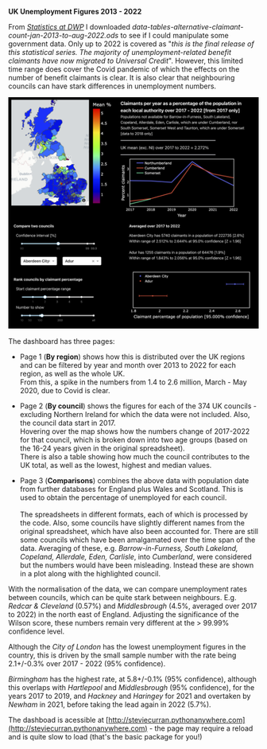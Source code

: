 **UK Unemployment Figures 2013 - 2022**

From *[Statistics at
DWP](https://www.gov.uk/government/organisations/department-for-work-pensions/about/statistics)*
I downloaded *data-tables-alternative-claimant-count-jan-2013-to-aug-2022.ods* to see
if I could manipulate some government data.  Only up to 2022 is
covered as "*this is the final release of this statistical series. The
majority of unemployment-related benefit claimants have now migrated
to Universal Credit*". However, this limited time range does cover the
Covid pandemic of which the effects on the number of benefit claimants is
clear. It is also clear that neighbouring councils can have stark differences
in unemployment numbers.

![](https://raw.githubusercontent.com/steviecurran/UK-employment/refs/heads/main/page3.png)

The dashboard has three pages:

- Page 1 (**By region**) shows how this is distributed over the UK regions and can be filtered
       by year and month over 2013 to 2022 for each region, as well as the whole UK.<br> 
        From this, a spike in the numbers from 1.4 to 2.6 million, March - May 2020,
        due to  Covid is clear.

- Page 2 (**By council**) shows the figures for each of the 374 UK councils - excluding Northern
        Ireland for which the data were not included. Also, the council data start in 2017.<br> 
	Hovering over the map shows how the numbers change of 2017-2022 for that council,
     	which is broken down into two age groups (based on the 16-24 years given in the
     	original spreadsheet).<br> 
	There is also a table showing how much the council contributes to the UK total,
	as well as the lowest, highest and median values.

- Page 3 (**Comparisons**) combines the above data with population date from further databases
       for England plus Wales and Scotland. This is used to obtain the percentage of
       unemployed for each council.<br> <br> 
       The spreadsheets in different formats, each of which is processed by the
       code. Also, some councils have slightly different names from the
       original spreadsheet, which have also been accounted for. There
       are still some councils which have been amalgamated over the
       time span of the data. Averaging of these, e.g. *Barrow-in-Furness,
       South Lakeland, Copeland, Allerdale, Eden, Carlisle*, into *Cumberland*,
       were considered but the numbers would have been misleading. Instead
       these are shown in a plot along with the highlighted council.<br> 

With the normalisation of the data, we can compare unemployment
      rates between councils, which can be quite stark between neighbours.
      E.g.  *Redcar &  Cleveland* (0.57%) and *Middlesbrough* (4.5%, averaged
      over 2017 to 2022) in the north east of England. Adjusting the
      significance of the Wilson score, these numbers remain very different
      at the > 99.99% confidence level.<br> 
      
Although the *City of London* has the lowest unemployment figures in
      the country, this is driven by the small sample number with the
      rate being 2.1+/-0.3% over 2017 - 2022 (95% confidence).<br> 

*Birmingham* has the highest rate, at 5.8+/-0.1% (95% confidence),
      although this overlaps with *Hartlepool* and *Middlesbrough* (95% confidence), for
      the years 2017 to 2019, and *Hackney* and *Haringey* for 2021 and overtaken by *Newham*
      in 2021, before taking the lead again in 2022 (5.7%).

The dashboad is acessible at [http://steviecurran.pythonanywhere.com](http://steviecurran.pythonanywhere.com) - the page may require a reload and is quite slow to load (that's the basic package for you!)
